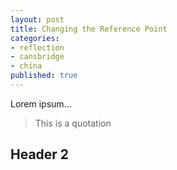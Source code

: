 ```yaml
---
layout: post
title: Changing the Reference Point
categories:
- reflection
- cansbridge
- china
published: true
---
```


Lorem ipsum...

> This is a quotation

## Header 2